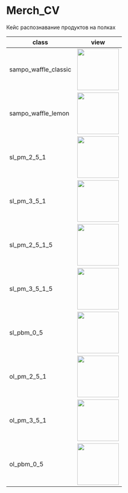 # Merch_CV
Кейс распознавание продуктов на полках

| class                | view |
|----------------------|------|
| sampo_waffle_classic |<image src="vafles.png" width="110" height="110">|
| sampo_waffle_lemon   |<image src="vafles2.png" width="110" height="110">|
| sl_pm_2_5_1          |<image src="milk1.png" width="110" height="110">|
| sl_pm_3_5_1          |<image src="milk2.png" width="110" height="110">|
| sl_pm_2_5_1_5        |<image src="milk3.png" width="110" height="110">|
| sl_pm_3_5_1_5        |<image src="milk4.png" width="110" height="110">|
| sl_pbm_0_5           |<image src="milk5.png" width="110" height="110">|
| ol_pm_2_5_1          |<image src="milk6.png" width="110" height="110">|
| ol_pm_3_5_1          |<image src="milk7.png" width="110" height="110">|
| ol_pbm_0_5           |<image src="milk8.png" width="110" height="110">|
